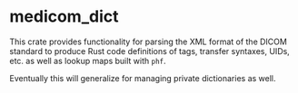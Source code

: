 # medicom_dict #

This crate provides functionality for parsing the XML format of the DICOM
standard to produce Rust code definitions of tags, transfer syntaxes, UIDs, etc.
as well as lookup maps built with `phf`.

Eventually this will generalize for managing private dictionaries as well.
